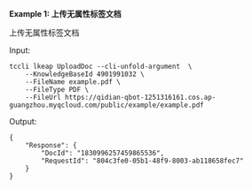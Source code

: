**Example 1: 上传无属性标签文档**

上传无属性标签文档

Input: 

```
tccli lkeap UploadDoc --cli-unfold-argument  \
    --KnowledgeBaseId 4901991032 \
    --FileName example.pdf \
    --FileType PDF \
    --FileUrl https://qidian-qbot-1251316161.cos.ap-guangzhou.myqcloud.com/public/example/example.pdf
```

Output: 
```
{
    "Response": {
        "DocId": "1830996257459865536",
        "RequestId": "804c3fe0-05b1-48f9-8003-ab118658fec7"
    }
}
```

